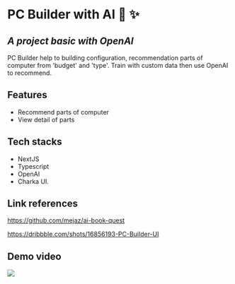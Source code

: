 # PC Builder with AI 🤖 ✨
## _A project basic with OpenAI_

PC Builder help to building configuration, recommendation parts of computer from 'budget' and 'type'.
Train with custom data then use OpenAI to recommend.

## Features

- Recommend parts of computer
- View detail of parts

## Tech stacks
- NextJS
- Typescript
- OpenAI
- Charka UI.

## Link references
https://github.com/mejaz/ai-book-quest

https://dribbble.com/shots/16856193-PC-Builder-UI

## Demo video
[![](https://i.ytimg.com/vi/GIOSJNLQIH0/maxresdefault.jpg)](https://www.youtube.com/watch?v=GIOSJNLQIH0 "")


